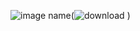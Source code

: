 ![image name](![pawan-kalyan-as-bheemla-nayak-is-back-on-sets-movie-to-release-on-sankranthi-2022_1627556156-b](https://user-images.githubusercontent.com/94819668/142977049-080c3160-9fc0-4185-84ab-228ac999ba28.jpg)
)(![download](https://user-images.githubusercontent.com/94819668/142976992-52125d75-3855-4324-9fba-3dee8aa8a83e.jpg)
)
